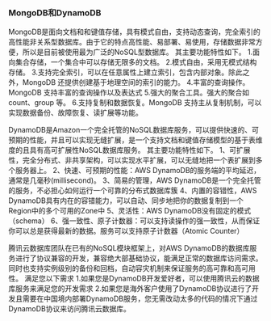 ### MongoDB和DynamoDB
MongoDB是面向文档和和键值存储，具有模式自由，支持动态查询，完全索引的高性能非关系型数据库。由于它的特点高性能、易部署、易使用，存储数据非常方便，所以是目前被使用最为广泛的NoSQL型数据库。
其主要功能特性如下。
1.面向集合存储，一个集合中可以存储无限多的文档。
2.模式自由，采用无模式结构存储。
3.支持完全索引，可以在任意属性上建立索引，包含内部对象。除此之外，MongoDB 还提供创建基于地理空间的索引的能力。
4.丰富的查询操作。MongoDB 支持丰富的查询操作以及表达式
5.强大的聚合工具。强大的聚合如count、group 等。
6.支持复制和数据恢复。MongoDB 支持主从复制机制，可以实现数据备份、故障恢复、读扩展等功能。


DynamoDB是Amazon一个完全托管的NoSQL数据库服务，可以提供快速的、可预期的性能，并且可以实现无缝扩展，是一个支持文档和键值存储模型的基于表维度的且具有高可扩展性NoSQL数据库服务。
其主要功能特性如下。
1、可扩展性，完全分布式、非共享架构，可以实现水平扩展，可以无缝地把一个表扩展到多个服务器上。
2、快速、可预期的性能：AWS DynamoDB的服务端的平均延迟，通常是几毫秒(millisecond)。
3、简易的管理，AWS DynamoDB是一个完全托管的服务，不必担心如何运行一个可靠的分布式数据库簇
4、内置的容错性，AWS DynamoDB具有内在的容错能力，可以自动、同步地把你的数据复制到一个Region中的多个可用的Zone中
5、灵活性：AWS DynamoDB没有固定的模式（schema）
6、强一致性、原子计数器：可以支持读操作的强一致性，从而保证你可以总是获得最新的数据。服务可以支持原子计数器（Atomic Counter）

腾讯云数据库团队在已有的NoSQL模块框架上，对AWS DynamoDB的数据库服务进行了协议兼容的开发，兼容绝大部基础协议，能满足正常的数据库访问需求。同时也支持实例级别的备份和回档，自动容灾机制来保证服务的高可靠和高可用性。
满足您以下需求
1.如果您是DynamoDB开发爱好者，可以使用腾讯云的数据库服务来满足您的开发需求
2.如果您是海外客户使用了DynamoDB协议进行了开发且需要在中国境内部署DynamoDB服务，您无需改动太多的代码的情况下通过DynamoDB协议来访问腾讯云数据库。




